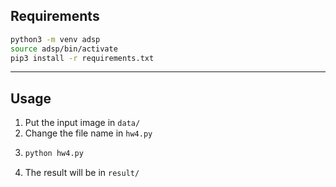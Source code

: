 ## Requirements

```bash
python3 -m venv adsp
source adsp/bin/activate
pip3 install -r requirements.txt
```

---

## Usage

1. Put the input image in `data/`
2. Change the file name in `hw4.py`
3. ```bash
   python hw4.py
   ```
4. The result will be in `result/`
